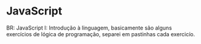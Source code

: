 # JavaScript
BR:
JavaScript I:
Introdução à linguagem, basicamente são alguns exercícios de lógica de programação, separei em pastinhas cada exercicío.